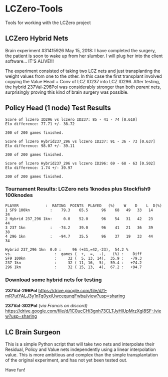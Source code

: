 # LCZero-Tools
Tools for working with the  LCZero project

## LCZero Hybrid Nets

Brain experiment #31415926
May 15, 2018: I have completed the surgery, the patient is soon to wake up from her slumber. I will plug her into the client software... IT'S ALIVE!!!

The experiment consisted of taking two LCZ nets and just transplanting the weight values from one to the other. In this case the first transplant involved copying the Value Head + Conv of LCZ ID237 into LCZ ID296.
After testing, the hybrid 237Val-296Pol was considerably stronger than both *parent* nets, surprisingly proving this kind of brain surgery was possible. 

## Policy Head (1 node) Test Results

    Score of lczero ID296 vs lczero ID237: 85 - 41 - 74 [0.610]
    Elo difference: 77.71 +/- 38.72

    200 of 200 games finished.

    Score of lczero Hybrid237_296 vs lczero ID237: 91 - 36 - 73 [0.637]
    Elo difference: 98.07 +/- 39.11

    200 of 200 games finished.

    Score of lczero Hybrid237_296 vs lczero ID296: 69 - 68 - 63 [0.502]
    Elo difference: 1.74 +/- 39.97

    200 of 200 games finished.

### Tournament Results: LCZero nets 1knodes plus Stockfish9 100knodes

    PLAYER            :  RATING  POINTS  PLAYED   (%)    W    D    L  D(%)
    1 SF9 100kn         :    79.3    65.5      96    68   49   33   14    34
    2 Hybrid 237_296 1kn:     0.0    52.0      96    54   31   42   23    44
    3 237 1kn           :   -74.2    39.0      96    41   21   36   39    38
    4 296 1kn           :   -94.7    35.5      96    37   19   33   44    34

    Hybrid 237_296 1kn  0.0 :     96 (+31,=42,-23),  54.2 %
    vs.                   :  games (  +,  =,  -),   (%) :    Diff
    SF9 100kn             :     32 (  5, 13, 14),  35.9 :   -79.3
    237 1kn               :     32 ( 11, 16,  5),  59.4 :   +74.2
    296 1kn               :     32 ( 15, 13,  4),  67.2 :   +94.7

### Download some hybrid nets for testing

**237Val-296Pol**
https://drive.google.com/file/d/1-mR7utYALJ3y1nTq0yxiUwcequnqFwba/view?usp=sharing

**237Val-302Pol**  *(via Francis on discord)* 
https://drive.google.com/file/d/1C0ucCHi3gnh73CLTJyHlUpMrzXgI8SF-/view?usp=sharing

## LC Brain Surgeon

This is a simple Python script that will take two nets and interpolate their Residual, Policy and Value nets independently using a linear interpolation value. This is more ambitious and complex than the simple transplantation of the original experiment, and has not yet been tested out.

Have fun!
